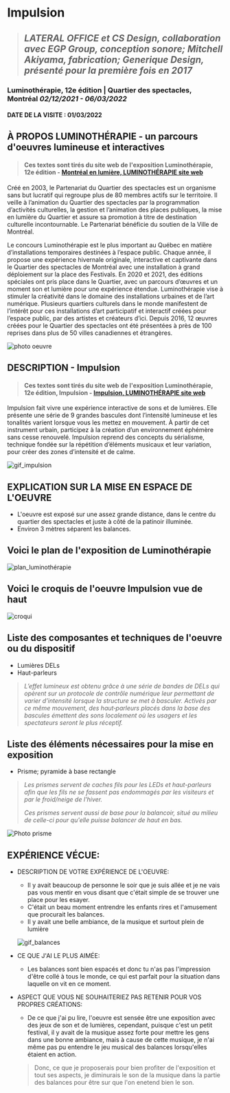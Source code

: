 # Impulsion

>## *LATERAL OFFICE et CS Design, collaboration avec EGP Group, conception sonore; Mitchell Akiyama, fabrication; Generique Design, présenté pour la première fois en 2017* 


### Luminothérapie, 12e édition | Quartier des spectacles, Montréal *02/12/2021 - 06/03/2022*




#### DATE DE LA VISITE : 01/03/2022

## À PROPOS LUMINOTHÉRAPIE - un parcours d'oeuvres lumineuse et interactives
>#### Ces textes sont tirés du site web de l'exposition Luminothérapie, 12e édition - [Montréal en lumière, LUMINOTHÉRAPIE site web](https://www.quartierdesspectacles.com/fr/evenement/290/luminotherapie-12e-edition/#)

Créé en 2003, le Partenariat du Quartier des spectacles est un organisme sans but lucratif qui regroupe plus de 80 membres actifs sur le territoire. Il veille à l’animation du Quartier des spectacles par la programmation d’activités culturelles, la gestion et l’animation des places publiques, la mise en lumière du Quartier et assure sa promotion à titre de destination culturelle incontournable. Le Partenariat bénéficie du soutien de la Ville de Montréal.

Le concours Luminothérapie est le plus important au Québec en matière d’installations temporaires destinées à l’espace public. Chaque année, il propose une expérience hivernale originale, interactive et captivante dans le Quartier des spectacles de Montréal avec une installation à grand déploiement sur la place des Festivals. En 2020 et 2021, des éditions spéciales ont pris place dans le Quartier, avec un parcours d’œuvres et un moment son et lumière pour une expérience étendue. Luminothérapie vise à stimuler la créativité dans le domaine des installations urbaines et de l’art numérique. Plusieurs quartiers culturels dans le monde manifestent de l’intérêt pour ces installations d’art participatif et interactif créées pour l’espace public, par des artistes et créateurs d’ici. Depuis 2016, 12 œuvres créées pour le Quartier des spectacles ont été présentées à près de 100 reprises dans plus de 50 villes canadiennes et étrangères. 



![photo oeuvre](medias/mtl.jpg)

## DESCRIPTION - Impulsion
>#### Ces textes sont tirés du site web de l'exposition Luminothérapie, 12e édition, Impulsion - [Impulsion, LUMINOTHÉRAPIE site web](https://www.quartierdesspectacles.com/fr/a-propos/les-productions-du-partenariat/oeuvre/2/impulsion-par-lateral-office-cs-design-en-collaboration-avec-egp-group/#)
Impulsion fait vivre une expérience interactive de sons et de lumières. Elle présente une série de 9 grandes bascules dont l’intensité lumineuse et les tonalités varient lorsque vous les mettez en mouvement. À partir de cet instrument urbain, participez à la création d’un environnement éphémère sans cesse renouvelé. Impulsion reprend des concepts du sérialisme, technique fondée sur la répétition d’éléments musicaux et leur variation, pour créer des zones d’intensité et de calme.

![gif_impulsion](medias/video-1646249401_AdobeCreativeCloudExpress.gif)


## EXPLICATION SUR LA MISE EN ESPACE DE L'OEUVRE
- L'oeuvre est exposé sur une assez grande distance, dans le centre du quartier des spectacles et juste à côté de la patinoir illuminée.
- Environ 3 mètres séparent les balances.

## Voici le plan de l'exposition de Luminothérapie

![plan_luminothérapie](medias/emplacement.jpg)

## Voici le croquis de l'oeuvre Impulsion vue de haut
![croqui](medias/croquis.jpg)

## Liste des composantes et techniques de l'oeuvre ou du dispositif 
- Lumières DELs
- Haut-parleurs
> *L’effet lumineux est obtenu grâce à une série de bandes de DELs qui opèrent sur un protocole de contrôle numérique leur permettant de varier d’intensité lorsque la structure se met à basculer. Activés par ce même mouvement, des haut‐parleurs placés dans la base des bascules émettent des sons localement où les usagers et les spectateurs seront le plus réceptif.*

## Liste des éléments nécessaires pour la mise en exposition  
- Prisme; pyramide à base rectangle
> *Les prismes servent de caches fils pour les LEDs et haut-parleurs afin que les fils ne se fassent pas endommagés par les visiteurs et par le froid/neige de l'hiver.*
>
>*Ces prismes servent aussi de base pour la balancoir, situé au milieu de celle-ci pour qu'elle puisse balancer de haut en bas.* 

![Photo prisme](medias/274787444_328328499319415_6053284056663834066_n.jpg)



## EXPÉRIENCE VÉCUE:

- DESCRIPTION DE VOTRE EXPÉRIENCE DE L'OEUVRE: 
  - Il y avait beaucoup de personne le soir que je suis allée et je ne vais pas vous mentir en vous disant que c'était simple de se trouver une place pour les esayer.
  - C'était un beau moment entrendre les enfants rires et l'amusement que procurait les balances.
  - Il y avait une belle ambiance, de la musique et surtout plein de lumière
  
  ![gif_balances](medias/video-1646249487_AdobeCreativeCloudExpress.gif)
  

- CE QUE J'AI LE PLUS AIMÉE:
  - Les balances sont bien espacés et donc tu n'as pas l'impression d'être collé à tous le monde, ce qui est parfait pour la situation dans laquelle on vit en ce moment. 


- ASPECT QUE VOUS NE SOUHAITERIEZ PAS RETENIR POUR VOS PROPRES CRÉATIONS: 
  - De ce que j'ai pu lire, l'oeuvre est sensée être une exposition avec des jeux de son et de lumières, cependant, puisque c'est un petit festival, il y avait de la musique assez forte pour mettre les gens dans une bonne ambiance, mais à cause de cette musique, je n'ai même pas pu entendre le jeu musical des balances lorsqu'elles étaient en action.
  
  > Donc, ce que je proposerais pour bien profiter de l'exposition et tout ses aspects, je diminurais le son de la musique dans la partie des balances pour être sur que l'on enetend bien le son.

